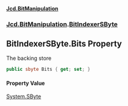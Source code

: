 #### [Jcd.BitManipulation](index.md 'index')
### [Jcd.BitManipulation](Jcd.BitManipulation.md 'Jcd.BitManipulation').[BitIndexerSByte](Jcd.BitManipulation.BitIndexerSByte.md 'Jcd.BitManipulation.BitIndexerSByte')

## BitIndexerSByte.Bits Property

The backing store

```csharp
public sbyte Bits { get; set; }
```

#### Property Value
[System.SByte](https://docs.microsoft.com/en-us/dotnet/api/System.SByte 'System.SByte')
